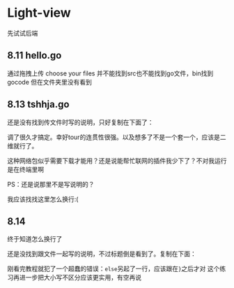 # Light-view

先试试后端

## 8.11 hello.go

通过拖拽上传
choose your files 并不能找到src也不能找到go文件，bin找到gocode
但在文件夹里没有看到

## 8.13 tshhja.go

还是没有找到传文件时写的说明，只好复制在下面了：

调了很久才搞定。幸好tour的连贯性很强。以及想多了不是一个套一个，应该是二维就行了。

这种网络包似乎需要下载才能用？还是说能帮忙联网的插件我少下了？不对我运行是在终端里啊

PS：还是说那里不是写说明的？

我应该找找这里怎么换行:(

## 8.14
终于知道怎么换行了

还是没找到跟文件一起写的说明，不过标题倒是看到了。复制在下面：

刚看完教程就犯了一个超蠢的错误：`else`另起了一行，应该跟在`}`之后才对
这个练习再进一步把大小写不区分应该更实用，有空再说
